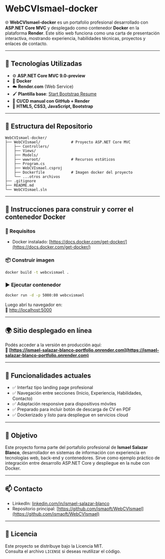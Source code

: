 # WebCVIsmael-docker

🌐 **WebCVIsmael-docker** es un portafolio profesional desarrollado con **ASP.NET Core MVC** y desplegado como contenedor **Docker** en la plataforma **Render**. Este sitio web funciona como una carta de presentación interactiva, mostrando experiencia, habilidades técnicas, proyectos y enlaces de contacto.

---

## 🚀 Tecnologías Utilizadas

- ⚙️ **ASP.NET Core MVC 9.0-preview**
- 🐳 **Docker**
- ☁️ **Render.com** (Web Service)
- 🖌️ **Plantilla base**: [Start Bootstrap Resume](https://startbootstrap.com/previews/resume)
- 🔄 **CI/CD manual con GitHub + Render**
- 🧱 **HTML5, CSS3, JavaScript, Bootstrap**

---

## 📁 Estructura del Repositorio

```
WebCVIsmael-docker/
├── WebCVIsmael/              # Proyecto ASP.NET Core MVC
│   ├── Controllers/
│   ├── Views/
│   ├── Models/
│   ├── wwwroot/              # Recursos estáticos
│   ├── Program.cs
│   ├── WebCVIsmael.csproj
│   ├── Dockerfile            # Imagen docker del proyecto
│   └── ...otros archivos
├── .gitignore
├── README.md
└── WebCVIsmael.sln
```

---

## 🐳 Instrucciones para construir y correr el contenedor Docker

### 🔧 Requisitos
- Docker instalado: [https://docs.docker.com/get-docker/](https://docs.docker.com/get-docker/)

### 📦 Construir imagen
```bash
docker build -t webcvismael .
```

### ▶️ Ejecutar contenedor
```bash
docker run -d -p 5000:80 webcvismael
```

Luego abrí tu navegador en:  
🔗 [http://localhost:5000](http://localhost:5000)

---

## 🌍 Sitio desplegado en línea

Podés acceder a la versión en producción aquí:  
🔗 **[https://ismael-salazar-blanco-portfolio.onrender.com](https://ismael-salazar-blanco-portfolio.onrender.com)**

---

## 📄 Funcionalidades actuales

- ✅ Interfaz tipo landing page profesional
- ✅ Navegación entre secciones (Inicio, Experiencia, Habilidades, Contacto)
- ✅ Adaptación responsive para dispositivos móviles
- ✅ Preparado para incluir botón de descarga de CV en PDF
- ✅ Dockerizado y listo para despliegue en servicios cloud

---

## 📌 Objetivo

Este proyecto forma parte del portafolio profesional de **Ismael Salazar Blanco**, desarrollador en sistemas de información con experiencia en tecnologías web, back-end y contenedores. Sirve como ejemplo práctico de integración entre desarrollo ASP.NET Core y despliegue en la nube con Docker.

---

## 📫 Contacto

- LinkedIn: [linkedin.com/in/ismael-salazar-blanco](https://www.linkedin.com/in/ismael-salazar-blanco)
- Repositorio principal: [https://github.com/ismaoft/WebCVIsmael](https://github.com/ismaoft/WebCVIsmael)

---

## 📝 Licencia

Este proyecto se distribuye bajo la Licencia MIT.  
Consulta el archivo `LICENSE` si deseas reutilizar el código.
